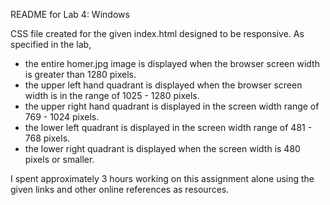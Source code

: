 README for Lab 4: Windows

CSS file created for the given index.html designed to be responsive.
As specified in the lab,
- the entire homer.jpg image is displayed when the browser screen width is greater than 1280 pixels.
- the upper left hand quadrant is displayed when the browser screen width is in the range of 1025 - 1280 pixels.
- the upper right hand quadrant is displayed in the screen width range of 769 - 1024 pixels.
- the lower left quadrant is displayed in the screen width range of 481 - 768 pixels.
- the lower right quadrant is displayed when the screen width is 480 pixels or smaller.

I spent approximately 3 hours working on this assignment alone using the given links and other online references as resources.